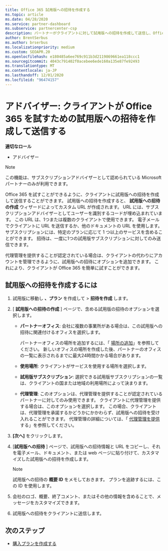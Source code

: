 ```yaml
---
title: Office 365 試用版への招待を作成する
ms.topic: article
ms.date: 04/28/2020
ms.service: partner-dashboard
ms.subservice: partnercenter-csp
description: パートナーがクライアントに対して試用版への招待を作成して送信し、Office 365 を試す方法について説明します。 パートナーは、承認されたサブスクリプションアドバイザーです。
author: BrentSerbus
ms.author: brserbus
ms.localizationpriority: medium
ms.custom: SEOAPR.20
ms.openlocfilehash: e180485a6ee769c911b3d2119869661ea118ccc1
ms.sourcegitcommit: 4043c791402f0acebee6ede160a135e87fe92493
ms.translationtype: MT
ms.contentlocale: ja-JP
ms.lasthandoff: 12/01/2020
ms.locfileid: "96474157"
---
```

# <a name="advisors-create-and-send-a-trial-invitation-for-clients-to-try-office-365"></a>アドバイザー: クライアントが Office 365 を試すための試用版への招待を作成して送信する


**適切なロール**

- アドバイザー

> [!NOTE]
> この機能は、サブスクリプションアドバイザーとして認められている Microsoft パートナーのみが利用できます。

Office 365 を試すことができるように、クライアントに試用版への招待を作成して送信することができます。 試用版への招待を作成すると、 **試用版への招待の作成** ウィザードによってカスタム URL が作成されます。 URL には、サブスクリプションアドバイザーとしてユーザーを識別するコードが埋め込まれています。 この URL は、1つまたは複数のクライアントで使用できます。 電子メールでクライアントに URL を送信するか、他のドキュメントの URL を使用します。 サブスクリプションには、特定のプランに応じて 1 つ以上のサービスを含めることができます。 招待は、一度に1つの試用版サブスクリプションに対してのみ送信できます。

代理管理を提供することが認定されている場合は、クライアントの代わりにアカウントを管理できるように、試用版への招待にオプションを追加できます。 これにより、クライアントが Office 365 を簡単に試すことができます。

## <a name="to-create-a-trial-invitation"></a>試用版への招待を作成するには

1. 試用版に移動し **、プラン** を作成して  >  **招待を作成** します。

2. [ **試用版への招待の作成** ] ページで、含める試用版の招待のオプションを選択します。

    - **パートナーオフィス**: 会社に複数の事業所がある場合は、この試用版への招待に関連付けるオフィスを選択します。

        パートナーオフィスの場所を追加するには、「 [場所の追加](manage-locations.md)」を参照してください。 新しいオフィスの場所を作成した後、パートナーのオフィスの一覧に表示されるまでに最大24時間かかる場合があります。

    - **使用場所**: クライアントがサービスを使用する場所を選択します。
    - **試用版サブスクリプション**: 選択できる試用版サブスクリプションの一覧は、クライアントの国または地域の利用場所によって決まります。
    - **代理管理**: このオプションは、代理管理を提供することが認定されているパートナーに対してのみ使用できます。 クライアントに代理管理を提供する場合は、このオプションを選択します。 この場合、クライアントは、代理管理を承諾するかどうかにかかわらず、試用版への招待を受け入れることができます。 代理管理の詳細については、「 [代理管理を提供](customers-revoke-admin-privileges.md)する」を参照してください。

3. **[次へ]** をクリックします。

4. [**試用版への招待** ] ページで、試用版への招待情報と URL をコピーし、それを電子メール、ドキュメント、または web ページに貼り付けて、カスタマイズした試用版への招待を作成します。

    > [!NOTE]
    > 試用版への招待の **概要 ID** をメモしておきます。 プランを追跡するには、この ID を使用します。

5. 会社のロゴ、概要、終了コメント、またはその他の情報を含めることで、メッセージをカスタマイズできます。

6. 試用版への招待をクライアントに送信します。

## <a name="next-steps"></a>次のステップ

- [購入プランを作成する](advisor-create-a-purchase-offer.md)
